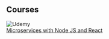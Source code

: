 ## Courses
![Udemy](https://img.shields.io/badge/Udemy-A435F0?style=for-the-badge&logo=Udemy&logoColor=white)
<br />
[Microservices with Node JS and React](https://www.udemy.com/course/microservices-with-node-js-and-react/)
